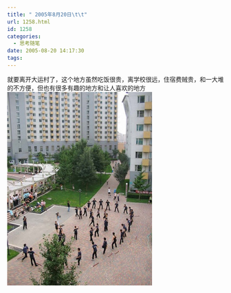 ```yaml
---
title: " 2005年8月20日\t\t"
url: 1258.html
id: 1258
categories:
  - 思考随笔
date: 2005-08-20 14:17:30
tags:
---
```


就要离开大运村了，这个地方虽然吃饭很贵，离学校很远，住宿费贼贵，和一大堆的不方便，但也有很多有趣的地方和让人喜欢的地方 [![](../../images//2011/03/p19809904-1.jpg "p19809904-1")](../../images//2011/03/p19809904-1.jpg)